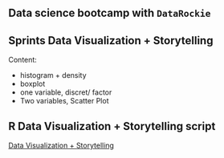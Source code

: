 ## Data science bootcamp with `DataRockie`
## Sprints Data Visualization + Storytelling

Content:
- histogram + density
- boxplot
- one variable, discret/ factor
- Two variables, Scatter Plot

## R Data Visualization + Storytelling script

[Data Visualization + Storytelling](https://github.com/sprasaming/Bootcamp_Projects/blob/main/Project_Data%20Visualization%20%2B%20Storytelling/data_viz.R)
